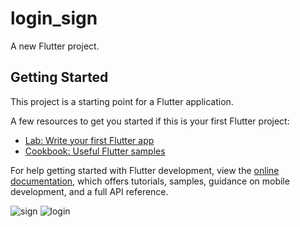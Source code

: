 # login_sign

A new Flutter project.

## Getting Started

This project is a starting point for a Flutter application.

A few resources to get you started if this is your first Flutter project:

- [Lab: Write your first Flutter app](https://docs.flutter.dev/get-started/codelab)
- [Cookbook: Useful Flutter samples](https://docs.flutter.dev/cookbook)

For help getting started with Flutter development, view the
[online documentation](https://docs.flutter.dev/), which offers tutorials,
samples, guidance on mobile development, and a full API reference.

![sign](https://github.com/sirajjamali/flutter-login-sign/assets/125743673/a207f723-aa8c-4deb-889b-2d6ece9a2335)
![login](https://github.com/sirajjamali/flutter-login-sign/assets/125743673/4bfbbe74-25f1-4191-9db4-7d0e6cc63156)
